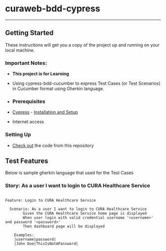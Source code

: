 # curaweb-bdd-cypress
______

## Getting Started
These instructions will get you a copy of the project up and running on your local machine.

### Important Notes:
- **This project is for Learning**
- Using cypress-bdd-cucumber to express Test Cases (or Test Scenarios) in Cucumber format using Gherkin language.

- ### Prerequisites
- [Cypress](https://www.cypress.io/) - [Installation and Setup](https://docs.cypress.io/guides/getting-started/installing-cypress)
- Internet access

### Setting Up
- [Check out](https://git-scm.com/book/en/v2/Git-Basics-Getting-a-Git-Repository) the code from this repository


## Test Features
Below is sample gherkin language that used for the Test Cases
### Story: As a user I want to login to CURA Healthcare Service
```Gherkin

Feature: Login to CURA Healthcare Service

  Scenario: As a user I want to login to CURA Healthcare Service
        Given the CURA Healthcare Service home page is displayed
        When user login with valid credential username '<username>' and password '<password>'
        Then dashboard page will be displayed

    Examples:
    |username|password|
    |John Doe|ThisIsNotAPassword|
      
```
